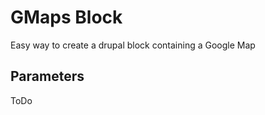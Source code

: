 GMaps Block
===========

Easy way to create a drupal block containing a Google Map

Parameters
----------

ToDo